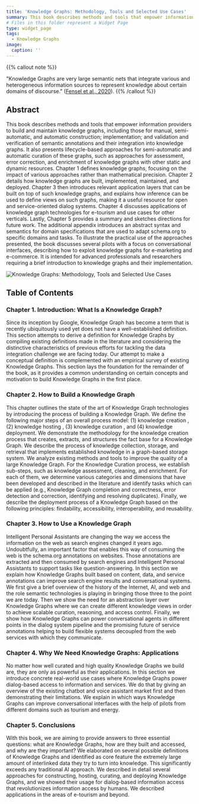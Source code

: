 ```yaml
---
title: 'Knowledge Graphs: Methodology, Tools and Selected Use Cases'
summary: This book describes methods and tools that empower information providers to build and maintain knowledge graphs, including those for manual, semi-automatic, and automatic construction; implementation; and validation and verification of semantic annotations and their integration into knowledge graphs.
# Files in this folder represent a Widget Page
type: widget_page
tags:
  - Knowledge Graphs
image:
  caption: ''
---
```

{{% callout note %}}
<!-- See [All publications](./publication/).  -->
"Knowledge Graphs are very large semantic nets that integrate various and heterogeneous information sources to represent knowledge about certain domains of discourse."
(<a href='https://elwin.huamanquispe.com/research/publication/2020fenselsahptuw/'>Fensel et al., 2020</a>).
{{% /callout %}}

## Abstract
This book describes methods and tools that empower information providers to build and maintain knowledge graphs, including those for manual, semi-automatic, and automatic construction; implementation; and validation and verification of semantic annotations and their integration into knowledge graphs. It also presents lifecycle-based approaches for semi-automatic and automatic curation of these graphs, such as approaches for assessment, error correction, and enrichment of knowledge graphs with other static and dynamic resources. Chapter 1 defines knowledge graphs, focusing on the impact of various approaches rather than mathematical precision. Chapter 2 details how knowledge graphs are built, implemented, maintained, and deployed. Chapter 3 then introduces relevant application layers that can be built on top of such knowledge graphs, and explains how inference can be used to define views on such graphs, making it a useful resource for open and service-oriented dialog systems. Chapter 4 discusses applications of knowledge graph technologies for e-tourism and use cases for other verticals. Lastly, Chapter 5 provides a summary and sketches directions for future work. The additional appendix introduces an abstract syntax and semantics for domain specifications that are used to adapt schema.org to specific domains and tasks. To illustrate the practical use of the approaches presented, the book discusses several pilots with a focus on conversational interfaces, describing how to exploit knowledge graphs for e-marketing and e-commerce. It is intended for advanced professionals and researchers requiring a brief introduction to knowledge graphs and their implementation.

![Knowledge Graphs: Methodology, Tools and Selected Use Cases](/media/images/knowledge-graph-book.png)

## Table of Contents

### Chapter 1. Introduction: What Is a Knowledge Graph?
Since its inception by Google, Knowledge Graph has become a term that is recently ubiquitously used yet does not have a well-established definition. This section attempts to derive a definition for Knowledge Graphs by compiling existing definitions made in the literature and considering the distinctive characteristics of previous efforts for tackling the data integration challenge we are facing today. Our attempt to make a conceptual definition is complemented with an empirical survey of existing Knowledge Graphs. This section lays the foundation for the remainder of the book, as it provides a common understanding on certain concepts and motivation to build Knowledge Graphs in the first place.

### Chapter 2. How to Build a Knowledge Graph
This chapter outlines the state of the art of Knowledge Graph technologies by introducing the process of building a Knowledge Graph. We define the following major steps of an overall process model: (1) knowledge creation , (2) knowledge hosting , (3) knowledge curation , and (4) knowledge deployment. We demonstrate the methodology for the knowledge creation process that creates, extracts, and structures the fact base for a Knowledge Graph. We describe the process of knowledge collection, storage, and retrieval that implements established knowledge in a graph-based storage system. We analyze existing methods and tools to improve the quality of a large Knowledge Graph. For the Knowledge Curation process, we establish sub-steps, such as knowledge assessment, cleaning, and enrichment. For each of them, we determine various categories and dimensions that have been developed and described in the literature and identify tasks which can be applied (e.g., Knowledge Graph completion and correctness, error detection and correction, identifying and resolving duplicates). Finally, we describe the deployment process of a Knowledge Graph based on the following principles: findability, accessibility, interoperability, and reusability.

### Chapter 3. How to Use a Knowledge Graph
Intelligent Personal Assistants are changing the way we access the information on the web as search engines changed it years ago. Undoubtfully, an important factor that enables this way of consuming the web is the schema.org annotations on websites. Those annotations are extracted and then consumed by search engines and Intelligent Personal Assistants to support tasks like question-answering. In this section we explain how Knowledge Graphs built based on content, data, and service annotations can improve search engine results and conversational systems. We first give a brief overview of the history of the Internet, AI, and web and the role semantic technologies is playing in bringing those three to the point we are today. Then we show the need for an abstraction layer over Knowledge Graphs where we can create different knowledge views in order to achieve scalable curation, reasoning, and access control. Finally, we show how Knowledge Graphs can power conversational agents in different points in the dialog system pipeline and the promising future of service annotations helping to build flexible systems decoupled from the web services with which they communicate.

### Chapter 4. Why We Need Knowledge Graphs: Applications
No matter how well curated and high quality Knowledge Graphs we build are, they are only as powerful as their applications. In this section we introduce concrete real-world use cases where Knowledge Graphs power dialog-based access to information and services. We do that by giving an overview of the existing chatbot and voice assistant market first and then demonstrating their limitations. We explain in which ways Knowledge Graphs can improve conversational interfaces with the help of pilots from different domains such as tourism and energy.

### Chapter 5. Conclusions
With this book, we are aiming to provide answers to three essential questions: what are Knowledge Graphs, how are they built and accessed, and why are they important? We elaborated on several possible definitions of Knowledge Graphs and identified as core feature the extremely large amount of interlinked data they try to turn into knowledge. This significantly exceeds any traditional AI approach. We described in detail several approaches for constructing, hosting, curating, and deploying Knowledge Graphs, and we showed their usage for dialog-based information access that revolutionizes information access by humans. We described applications in the areas of e-tourism and beyond.